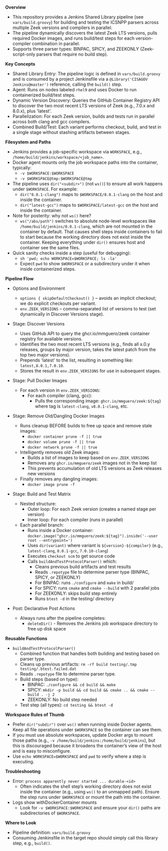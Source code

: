 **Overview**
- This repository provides a Jenkins Shared Library pipeline (see `vars/build.groovy`) for building and testing the ICSNPP parsers across multiple Zeek versions and compilers in parallel.
- The pipeline dynamically discovers the latest Zeek LTS versions, pulls required Docker images, and runs build/test steps for each version-compiler combination in parallel.
- Supports three parser types: BINPAC, SPICY, and ZEEKONLY (Zeek-script-only parsers that require no build step).

**Key Concepts**
- Shared Library Entry: The pipeline logic is defined in `vars/build.groovy` and is consumed by a project Jenkinsfile via a `@Library('CISAGOV Jenkins@master')` reference, calling the `build()` step.
- Agent: Runs on nodes labeled `rhel9` and uses Docker to run containerized build/test steps.
- Dynamic Version Discovery: Queries the GitHub Container Registry API to discover the two most recent LTS versions of Zeek (e.g., 7.0.x and 8.0.x), plus 'latest'.
- Parallelization: For each Zeek version, builds and tests run in parallel across both clang and gcc compilers.
- Combined Build/Test: Each variant performs checkout, build, and test in a single stage without stashing artifacts between stages.

**Filesystem and Paths**
- Jenkins provides a job-specific workspace via `WORKSPACE`, e.g., `/home/build/jenkins/workspace/<job_name>`.
- Docker agent mounts only the job workspace paths into the container, typically:
  - `-v $WORKSPACE:$WORKSPACE`
  - `-v $WORKSPACE@tmp:$WORKSPACE@tmp`
- The pipeline uses `dir("<subdir>")` (not `ws()`) to ensure all work happens under `$WORKSPACE`. For example:
  - `dir("8.0.1-clang")` maps to `$WORKSPACE/8.0.1-clang` on the host and inside the container.
  - `dir("latest-gcc")` maps to `$WORKSPACE/latest-gcc` on the host and inside the container.
- Note for posterity: why not `ws()` here?
  - `ws("/abs/path")` switches to absolute node-level workspaces like `/home/build/jenkins/8.0.1-clang`, which are not mounted in the container by default. That causes shell steps inside containers to fail to start because the working directory does not exist inside the container. Keeping everything under `dir()` ensures host and container see the same files.
- Quick sanity checks inside a step (useful for debugging):
  - `sh 'pwd; echo WORKSPACE=$WORKSPACE; ls -la'`
  - Expect `pwd` to show `$WORKSPACE` or a subdirectory under it when inside containerized steps.

**Pipeline Flow**
- Options and Environment
  - `options { skipDefaultCheckout() }` – avoids an implicit checkout; we do explicit checkouts per variant.
  - `env.ZEEK_VERSIONS` – comma-separated list of versions to test (set dynamically in Discover Versions stage).

- Stage: Discover Versions
  - Uses GitHub API to query the ghcr.io/mmguero/zeek container registry for available versions.
  - Identifies the two most recent LTS versions (e.g., finds all x.0.y releases, groups by major version, takes the latest patch from the top two major versions).
  - Prepends 'latest' to the list, resulting in something like: `latest,8.0.1,7.0.10`.
  - Stores the result in `env.ZEEK_VERSIONS` for use in subsequent stages.

- Stage: Pull Docker Images
  - For each version in `env.ZEEK_VERSIONS`:
    - For each compiler (clang, gcc):
      - Pulls the corresponding image: `ghcr.io/mmguero/zeek:${tag}` where tag is `latest-clang`, `v8.0.1-clang`, etc.

- Stage: Remove Old/Dangling Docker Images
  - Runs cleanup BEFORE builds to free up space and remove stale images:
    - `docker container prune -f || true`
    - `docker volume prune -f || true`
    - `docker network prune -f || true`
  - Intelligently removes old Zeek images:
    - Builds a list of images to keep based on `env.ZEEK_VERSIONS`
    - Removes any `ghcr.io/mmguero/zeek` images not in the keep list
    - This prevents accumulation of old LTS versions as Zeek releases new versions
  - Finally removes any dangling images:
    - `docker image prune -f`

- Stage: Build and Test Matrix
  - Nested structure:
    - Outer loop: For each Zeek version (creates a named stage per version)
    - Inner loop: For each compiler (runs in parallel)
  - Each parallel branch:
    - Runs inside a Docker container: `docker.image("ghcr.io/mmguero/zeek:${tag}").inside('--user root --entrypoint=')`
    - Uses `dir(variant)` where variant is `${version}-${compiler}` (e.g., `latest-clang`, `8.0.1-gcc`, `7.0.10-clang`)
    - Executes `checkout scm` to get source code
    - Calls `buildAndTestProtocolParser()` which:
      - Cleans previous build artifacts and test results
      - Reads `.repotype` file to determine parser type (BINPAC, SPICY, or ZEEKONLY)
      - For BINPAC: runs `./configure` and `make` in build/
      - For SPICY: runs `cmake` and `cmake --build` with 2 parallel jobs
      - For ZEEKONLY: skips build step entirely
      - Runs `btest -d` in the testing/ directory

- Post: Declarative Post Actions
  - Always runs after the pipeline completes:
    - `deleteDir()` - Removes the Jenkins job workspace directory to free up disk space

**Reusable Functions**
- `buildAndTestProtocolParser()`
  - Combined function that handles both building and testing based on parser type.
  - Cleans up previous artifacts: `rm -rf build testing/.tmp testing/.btest.failed.dat`
  - Reads `.repotype` file to determine parser type.
  - Build steps (based on type):
    - BINPAC: `./configure && cd build && make`
    - SPICY: `mkdir -p build && cd build && cmake .. && cmake --build . -j 2`
    - ZEEKONLY: No build step needed
  - Test step (all types): `cd testing && btest -d`

**Workspace Rules of Thumb**
- Prefer `dir("subdir")` over `ws()` when running inside Docker agents. Keep all file operations under `$WORKSPACE` so the container can see them.
- If you must use absolute workspaces, update Docker args to mount those paths (e.g., `-v /home/build/jenkins:/home/build/jenkins`), but this is discouraged because it broadens the container’s view of the host and is easy to misconfigure.
- Use `echo WORKSPACE=$WORKSPACE` and `pwd` to verify where a step is executing.

**Troubleshooting**
- Error: `process apparently never started ... durable-<id>`
  - Often indicates the shell step’s working directory does not exist inside the container (e.g., using `ws()` to an unmapped path). Ensure the step runs under `$WORKSPACE` or mount the path into the container.
- Logs show withDockerContainer mounts
  - Look for `-v $WORKSPACE:$WORKSPACE` and ensure your `dir()` paths are subdirectories of `$WORKSPACE`.

**Where to Look**
- Pipeline definition: `vars/build.groovy`
- Consuming Jenkinsfile in the target repo should simply call this library step, e.g., `build()`.
